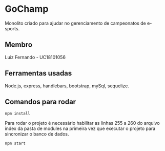 # GoChamp

Monolito criado para ajudar no gerenciamento de campeonatos de e-sports.

## Membro 

Luiz Fernando - UC18101056

## Ferramentas usadas

Node.js, express, handlebars, bootstrap, mySql, sequelize.

## Comandos para rodar

    npm install

Para rodar o projeto é necessário habilitar as linhas 255 a 260 do arquivo index da pasta de modules na primeira vez que executar o projeto para sincronizar o banco de dados.
 
    npm start